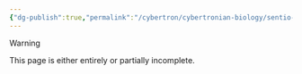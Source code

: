 ```yaml
---
{"dg-publish":true,"permalink":"/cybertron/cybertronian-biology/sentio-metallico/","noteIcon":"default"}
---
```

  
>[!warning] 
>This page is either entirely or partially incomplete. 

